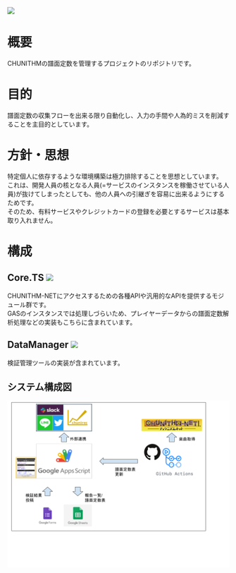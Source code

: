![](http://img.shields.io/badge/license-MIT-blue.svg?style=flat)

# 概要
CHUNITHMの譜面定数を管理するプロジェクトのリポジトリです。

# 目的
譜面定数の収集フローを出来る限り自動化し、入力の手間や人為的ミスを削減することを主目的としています。

# 方針・思想
特定個人に依存するような環境構築は極力排除することを思想としています。  
これは、開発人員の核となる人員(=サービスのインスタンスを稼働させている人員)が抜けてしまったとしても、他の人員への引継ぎを容易に出来るようにするためです。  
そのため、有料サービスやクレジットカードの登録を必要とするサービスは基本取り入れません。

# 構成
## Core.TS ![](https://img.shields.io/badge/-C%23-239120.svg?logo=csharp&style=flat)
CHUNITHM-NETにアクセスするための各種APIや汎用的なAPIを提供するモジュール群です。  
GASのインスタンスでは処理しづらいため、プレイヤーデータからの譜面定数解析処理などの実装もこちらに含まれています。  

## DataManager ![](https://img.shields.io/badge/-TypeScript-3178C6.svg?logo=typescript&logoColor=white&style=flat)  
検証管理ツールの実装が含まれています。  

## システム構成図
![](/Documents/system_configuration_diagram.png)
